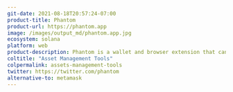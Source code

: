 ```yaml
---
git-date: 2021-08-18T20:57:24-07:00
product-title: Phantom
product-url: https://phantom.app
image: /images/output_md/phantom.app.jpg
ecosystem: solana
platform: web
product-description: Phantom is a wallet and browser extension that can be used to manage digital assets and access decentralized applications on the Solana blockchain
coltitle: "Asset Management Tools"
colpermalink: assets-management-tools
twitter: https://twitter.com/phantom
alternative-to: metamask
---
```

